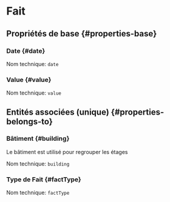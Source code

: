 # Fait
<!--- THIS FILE IS GENERATED PLEASE DO NOT EDIT IT DIRECTLY --->



## Propriétés de base {#properties-base} ##

### Date {#date}



Nom technique: ```date```

### Value {#value}



Nom technique: ```value```


## Entités associées (unique) {#properties-belongs-to} ##

### Bâtiment {#building}

Le bâtiment est utilisé pour regrouper les étages

Nom technique: ```building```

### Type de Fait {#factType}



Nom technique: ```factType```





